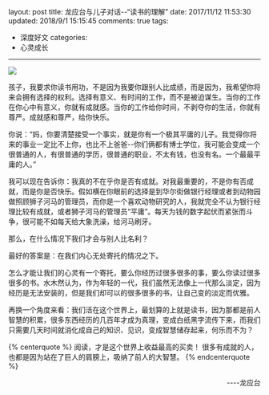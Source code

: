 layout: post
title: 龙应台与儿子对话--“读书的理解”
date: 2017/11/12 11:53:30
updated: 2018/9/1 15:15:45
comments: true
tags:
- 深度好文
categories:
- 心灵成长
---
<img src="https://eisenhao.coding.net/p/eisenhao/d/eisenhao/git/raw/master/uploads/Meanning-reading.jpg" class="full-image" />

孩子，我要求你读书用功，不是因为我要你跟别人比成绩，而是因为，我希望你将来会拥有选择的权利。选择有意义、有时间的工作，而不是被迫谋生。当你的工作在你心中有意义，你就有成就感。当你的工作给你时间，不剥夺你的生活，你就有尊严。成就感和尊严，给你快乐。
<!-- more -->

你说：“妈，你要清楚接受一个事实，就是你有一个极其平庸的儿子。我觉得你将来的事业一定比不上你，也比不上爸爸--你们俩都有博士学位，我可能会变成一个很普通的人，有很普通的学历，很普通的职业，不太有钱，也没有名。一个最最平庸的人。”

我可以现在告诉你：我真的不在乎你是否有成就。对我最重要的，不是你有否成就，而是你是否快乐。假如横在你眼前的选择是到华尔街做银行经理或者到动物园做照顾狮子河马的管理员，而你是一个喜欢动物研究的人，我就完全不认为银行经理比较有成就，或者狮子河马的管理员“平庸”。每天为钱的数字起伏而紧张而斗争，很可能不如每天给大象洗澡，给河马刷牙。

那么，在什么情况下我们才会与别人比名利？

最好的答案是：在我们内心无处寄托的情况之下。

怎么才能让我们的心灵有一个寄托，要么你经历过很多很多的事，要么你读过很多很多的书。水木然认为，作为年轻的一代，我们虽然无法像上一代那么淡定，因为经历是无法安装的，但是我们却可以的很多很多的书，让自己变的淡定而优雅。

再换一个角度来看：我们活在这个世界上，最划算的上就是读书，因为那都是前人智慧的积累，很多东西经历的几百年才成为真理，变成白纸黑字流传下来，而我们只需要几天时间就消化成自己的知识、见识，变成智慧储存起来，何乐而不为？

{% centerquote %}
阅读，才是这个世界上收益最高的买卖！
很多有成就的人，也都是因为站在了巨人的肩膀上，吸纳了前人的大智慧。
{% endcenterquote %}

<div align = right>----龙应台</div>

